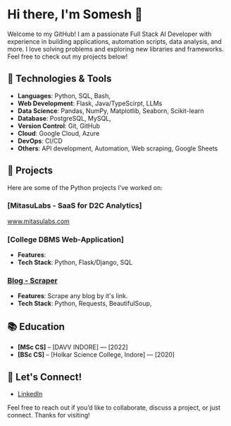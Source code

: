 # Hi there, I'm Somesh 👋

Welcome to my GitHub! I am a passionate Full Stack AI Developer with experience in building applications, automation scripts, data analysis, and more. I love solving problems and exploring new libraries and frameworks. Feel free to check out my projects below!

## 🔧 Technologies & Tools

- **Languages**: Python, SQL, Bash,
- **Web Development**: Flask,  Java/TypeScirpt, LLMs
- **Data Science**: Pandas, NumPy, Matplotlib, Seaborn, Scikit-learn
- **Database**: PostgreSQL, MySQL,
- **Version Control**: Git, GitHub
- **Cloud**: Google Cloud, Azure
- **DevOps**: CI/CD
- **Others**: API development, Automation, Web scraping, Google Sheets

## 🚀 Projects

Here are some of the Python projects I’ve worked on:
### [MitasuLabs - SaaS for D2C Analytics] 
www.mitasulabs.com

### [College DBMS Web-Application]

- **Features**: 
- **Tech Stack**: Python, Flask/Django, SQL


### [Blog - Scraper](https://github.com/jack2keen/blog_scraper)


- **Features**: Scrape any blog by it's link.
- **Tech Stack**: Python, Requests, BeautifulSoup,


## 📚 Education

- **[MSc CS]** – [DAVV INDORE] — [2022]
- **[BSc CS]** – [Holkar Science College, Indore] — [2020]


## 💬 Let's Connect!

- [LinkedIn](https://www.linkedin.com/in/somesh-kumar-patel-0b891414a/)


Feel free to reach out if you’d like to collaborate, discuss a project, or just connect. Thanks for visiting!

